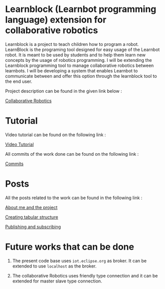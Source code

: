# Learnblock (Learnbot programming language) extension for collaborative robotics

Learnblock is a project to teach children how to program a robot.
LearnBlock is the programing tool designed for easy usage of the Learnbot robot. It is
meant to be used by students and to help them learn new concepts by the usage of
robotics programming. I will be extending the Learnblock programming tool to manage
collaborative robotics between learnbots. I will be developing a system that enables
Learnbot to communicate between and offer this option through the learnblock tool to
the end user.

Project description can be found in the given link below :

[Collaborative Robotics](https://docs.google.com/presentation/d/1a3QFHv8E5_ZuZMISGI3LahT1cZGzS20W1kJGn-nLE_I/edit?usp=sharing)

# Tutorial
Video tutorial can be found on the following link :

[Video Tutorial](https://www.youtube.com/watch?v=dd_I7C5uZ2s)

All commits of the work done can be found on the following link : 

[Commits](https://github.com/coolprinshu123/learnbot/commits/collaborative-version3)

# Posts
All the posts related to the work can be found in the following link :

[About me and the project](https://github.com/robocomp/web/blob/master/gsoc/2018/prinshu_kumar/post1.md)

[Creating tabular structure](https://github.com/robocomp/web/blob/master/gsoc/2018/prinshu_kumar/post2.md)

[Publishing and subscribing](https://github.com/robocomp/web/blob/master/gsoc/2018/prinshu_kumar/post3.md)

# Future works that can be done

1. The present code base uses ``` iot.eclipse.org ``` as broker. It can be extended to use ``` localhost ``` as the broker.

2. The collaborative Robotics uses friendly type connection and it can be extended for master slave type connection.
